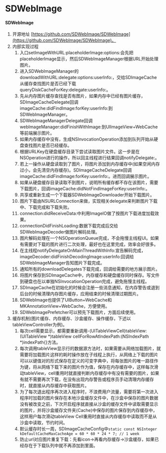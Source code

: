 # SDWebImage


#### SDWebImage
1. 开源地址 [https://github.com/SDWebImage/SDWebImage](https://github.com/SDWebImage/SDWebImage)。
2. 内部实现过程
	1. 入口setImageWithURL:placeholderImage:options:会先把placeholderImage显示，然后SDWebImageManager根据URL开始处理图片。
	2. 进入SDWebImageManager的downloadWithURL:delegate:options:userInfo:，交给SDImageCache从缓存查找图片是否已经下载queryDiskCacheForKey:delegate:userInfo:。
	3. 先从内存图片缓存查找是否有图片，如果内存中已经有图片缓存，SDImageCacheDelegate回调imageCache:didFindImage:forKey:userInfo:到SDWebImageManager。
	4. SDWebImageManagerDelegate回调webImageManager:didFinishWithImage:到UIImageView+WebCache等前端展示图片。
	5. 如果内存缓存中没有，生成NSInvocationOperation添加到队列开始从硬盘查找图片是否已经缓存。
	6. 根据URLKey在硬盘缓存目录下尝试读取图片文件。这一步是在NSOperation进行的操作，所以回主线程进行结果回调notifyDelegate:。
	7. 若上一操作从硬盘读取到了图片，将图片添加到内存缓存中(如果空闲内存过小，会先清空内存缓存)。SDImageCacheDelegate回调imageCache:didFindImage:forKey:userInfo:。进而回调展示图片。
	8. 如果从硬盘缓存目录读取不到图片，说明所有缓存都不存在该图片，需要下载图片，回调imageCache:didNotFindImageForKey:userInfo:。
	9. 共享或重新生成一个下载器SDWebImageDownloader开始下载图片。
	10. 图片下载由NSURLConnection来做，实现相关delegate来判断图片下载中、下载完成和下载失败。
	11. connection:didReceiveData:中利用ImageIO做了按图片下载进度加载效果。
	12. connectionDidFinishLoading:数据下载完成后交给SDWebImageDecoder做图片解码处理。
	13. 图片解码处理在一个NSOperationQueue完成，不会拖慢主线程UI。如果有需要对下载的图片进行二次处理，最好也在这里完成，效率会好很多。
	14. 在主线程notifyDelegateOnMainThreadWithInfo:宣告解码完成，imageDecoder:didFinishDecodingImage:userInfo:回调给SDWebImageManager告知图片下载完成。
	15. 通知所有的downloadDelegates下载完成，回调给需要的地方展示图片。
	16. 将图片保存到SDImageCache中，内存缓存和硬盘缓存同时保存。写文件到硬盘也在以单独NSInvocationOperation完成，避免拖慢主线程。
	17. SDImageCache在初始化的时候会注册一些消息通知，在内存警告或退到后台的时候清理内存图片缓存，应用结束的时候清理过期图片。
	18. SDWebImage也提供了UIButton+WebCache和MKAnnotationView+WebCache，方便使用。
	19. SDWebImagePrefetcher可以预先下载图片，方面后续使用。
3. 缓存机制(图片缓存、内存缓存、沙盒缓存、操作缓存，下述以tableViewController为例)。
	1. 每次cell需要显示，都需要重新调用-(UITableViewCell)tableView:(UITableView *)tableView cellForRowAtIndexPath:(NSIndexPath *)indexPath{}方法。
	2. 每次调用tableView显示行的数据源方法时，如果需要从网络加载图片，就需要将加载图片这样的耗时操作放在子线程上执行，从网络上下载的图片可以以键值对的形式保存在定义的可变字典中，将每张图片的唯一路径作为键，将从网络下载下来的图片作为值，保存在内存缓存中，这样每次滑动tableView，cell重用时就直接判断内存缓存中有没有需要的图片，如果有就不需要再次下载，在没有出现内存警告或程序员手动清理内存缓存时，就直接从内存缓存中获取图片。
	3. 为了每次退出程序再次进入程序时，不浪费用户流量，需要将第一次进入程序时加载的图片保存在本地沙盒缓存文件中，在沙盒中保存的图片数据没有被改变之前，下次开启程序就直接从沙盒的缓存文件中读取需要显示的图片，并将沙盒缓存文件夹(Cache)中保存的图片保存到内存缓存中，这样用户每次滑动tableView Cell重用时直接从内存缓存中读取而不是从沙盒中读取，节约时间。
	4. 默认缓存时长一周，SDImageCacheConfig中`static const NSInteger kDefaultCacheMaxCacheAge = 60 * 60 * 24 * 7; // 1 week`
	5. 防止url对应图片重复下载：先看icon->再看内存缓存->沙盒缓存，如果已经存在于下载队列中就不再添加到里面。

	

